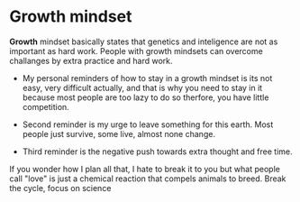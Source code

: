 # Growth mindset
**Growth** mindset basically states that genetics and inteligence are not as important as hard work. People with growth mindsets can overcome challanges by extra practice and hard work. 
* My personal reminders of how to stay in a growth mindset is its not easy, very difficult actually, and that is why you need to stay in it because most people are too lazy to do so therfore, you have little competition. 

* Second reminder is my urge to leave something for this earth. Most people just survive, some live, almost none change. 

* Third reminder is the negative push towards extra thought and free time.

If you wonder how I plan all that, I hate to break it to you but what people call "love" is just a chemical reaction that compels animals to breed. Break the cycle, focus on science